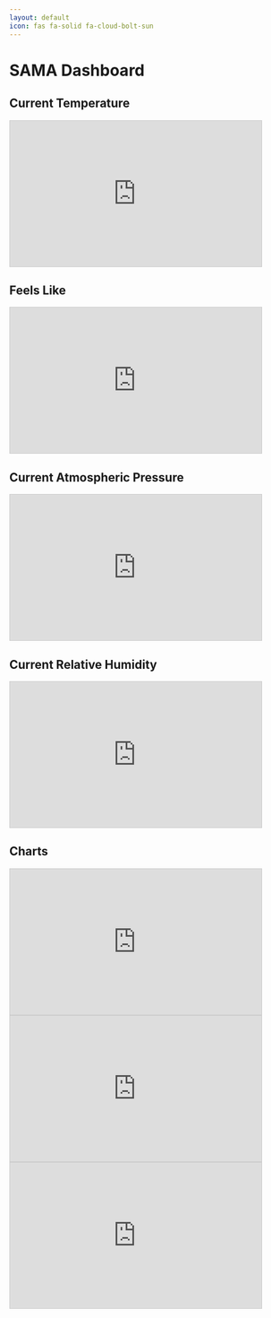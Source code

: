 ```yaml
---
layout: default
icon: fas fa-solid fa-cloud-bolt-sun
---
```


# SAMA Dashboard

## Current Temperature
<iframe width="450" height="260" allowfullscreen="true" style="border: 1px solid #cccccc;" src="https://thingspeak.com/channels/2194930/widgets/672563"></iframe>

## Feels Like
<iframe width="450" height="260" style="border: 1px solid #cccccc;" src="https://thingspeak.com/channels/2194930/widgets/672573"></iframe>

## Current Atmospheric Pressure
<iframe width="450" height="260" style="border: 1px solid #cccccc;" src="https://thingspeak.com/channels/2194930/widgets/672564"></iframe>

## Current Relative Humidity
<iframe width="450" height="260" style="border: 1px solid #cccccc;" src="https://thingspeak.com/channels/2194930/widgets/672565"></iframe>

## Charts
<iframe width="450" height="260" style="border: 1px solid #cccccc;" src="https://thingspeak.com/channels/2194930/charts/1?bgcolor=%23ffffff&color=%23d62020&dynamic=true&results=7000&title=Temperature+Chart+%28Project%20%E0%A4%B8%E0%A4%AE%E0%A4%BE%29&type=line"></iframe>

<iframe width="450" height="260" style="border: 1px solid #cccccc;" src="https://thingspeak.com/channels/2194930/charts/2?bgcolor=%23ffffff&color=%23d62020&dynamic=true&results=7000&title=Pressure+Chart+%28Project%20%E0%A4%B8%E0%A4%AE%E0%A4%BE%29&type=line"></iframe>

<iframe width="450" height="260" style="border: 1px solid #cccccc;" src="https://thingspeak.com/channels/2194930/charts/3?bgcolor=%23ffffff&color=%23d62020&dynamic=true&results=7000&title=Humidity+Chart+%28Project%20%E0%A4%B8%E0%A4%AE%E0%A4%BE%29&type=line"></iframe>

